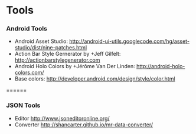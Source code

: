 Tools
=====

### Android Tools

* Android Asset Studio: http://android-ui-utils.googlecode.com/hg/asset-studio/dist/nine-patches.html
* Action Bar Style Gernerator by +Jeff Gilfelt: http://actionbarstylegenerator.com
* Android Holo Colors by +Jérôme Van Der Linden:  http://android-holo-colors.com/
* Base colors: http://developer.android.com/design/style/color.html

======

### JSON Tools
* Editor http://www.jsoneditoronline.org/
* Converter http://shancarter.github.io/mr-data-converter/
